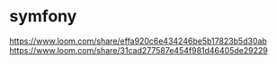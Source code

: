 # symfony

https://www.loom.com/share/effa920c6e434246be5b17823b5d30ab
https://www.loom.com/share/31cad277587e454f981d46405de29229
